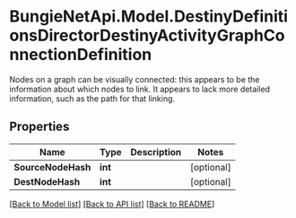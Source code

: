 # BungieNetApi.Model.DestinyDefinitionsDirectorDestinyActivityGraphConnectionDefinition
Nodes on a graph can be visually connected: this appears to be the information about which nodes to link. It appears to lack more detailed information, such as the path for that linking.
## Properties

Name | Type | Description | Notes
------------ | ------------- | ------------- | -------------
**SourceNodeHash** | **int** |  | [optional] 
**DestNodeHash** | **int** |  | [optional] 

[[Back to Model list]](../README.md#documentation-for-models) [[Back to API list]](../README.md#documentation-for-api-endpoints) [[Back to README]](../README.md)

